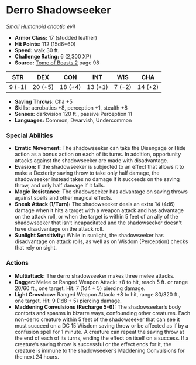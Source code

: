 # Derro Shadowseeker

*Small* *Humanoid* *chaotic evil*

- **Armor Class:** 17 (studded leather)
- **Hit Points:** 112 (15d6+60)
- **Speed:** walk 30 ft.
- **Challenge Rating:** 6 (2,300 XP)
- **Source:** [Tome of Beasts 2](https://koboldpress.com/kpstore/product/tome-of-beasts-2-for-5th-edition) page 98

| STR | DEX | CON | INT | WIS | CHA |
| --- | --- | --- | --- | --- | --- |
| 9 (-1) | 20 (+5) | 18 (+4) | 13 (+1) | 7 (-2) | 14 (+2) |

- **Saving Throws**: Cha +5
- **Skills:** acrobatics +8, perception +1, stealth +8
- **Senses:** darkvision 120 ft., passive Perception 11
- **Languages:** Common, Dwarvish, Undercommon

### Special Abilities

- **Erratic Movement:** The shadowseeker can take the Disengage or Hide action as a bonus action on each of its turns. In addition, opportunity attacks against the shadowseeker are made with disadvantage.
- **Evasion:** If the shadowseeker is subjected to an effect that allows it to make a Dexterity saving throw to take only half damage, the shadowseeker instead takes no damage if it succeeds on the saving throw, and only half damage if it fails.
- **Magic Resistance:** The shadowseeker has advantage on saving throws against spells and other magical effects.
- **Sneak Attack (1/Turn):** The shadowseeker deals an extra 14 (4d6) damage when it hits a target with a weapon attack and has advantage on the attack roll, or when the target is within 5 feet of an ally of the shadowseeker that isn’t incapacitated and the shadowseeker doesn’t have disadvantage on the attack roll.
- **Sunlight Sensitivity:** While in sunlight, the shadowseeker has disadvantage on attack rolls, as well as on Wisdom (Perception) checks that rely on sight.

### Actions

- **Multiattack:** The derro shadowseeker makes three melee attacks.
- **Dagger:** Melee or Ranged Weapon Attack: +8 to hit, reach 5 ft. or range 20/60 ft., one target. Hit: 7 (1d4 + 5) piercing damage.
- **Light Crossbow:** Ranged Weapon Attack: +8 to hit, range 80/320 ft., one target. Hit: 9 (1d8 + 5) piercing damage.
- **Maddening Convulsions (Recharge 5-6):** The shadowseeker’s body contorts and spasms in bizarre ways, confounding other creatures. Each non-derro creature within 5 feet of the shadowseeker that can see it must succeed on a DC 15 Wisdom saving throw or be affected as if by a confusion spell for 1 minute. A creature can repeat the saving throw at the end of each of its turns, ending the effect on itself on a success. If a creature’s saving throw is successful or the effect ends for it, the creature is immune to the shadowseeker’s Maddening Convulsions for the next 24 hours.


